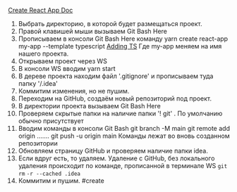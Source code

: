 [Create React App Doc](https://create-react-app.dev/)
1. Выбрать директорию, в которой будет размещаться проект.
2. Правой клавишей мыши вызываем Git Bash Here
3. Прописываем в консоли Git Bash Here команду
         yarn create react-app my-app --template typescript
         [Adding TS](https://create-react-app.dev/docs/adding-typescript)
    Где my-app меняем на имя нашего проекта.
4. Открываем проект через WS 
5. В консоли WS вводим 
        yarn start
6. В дереве проекта находим файл '.gitignore'  и прописываем туда папку 
        '/.idea'
7. Коммитим изменения, но не пушим.
8. Переходим на GitHub, создаём  новый репозиторий под проект.
9. В директории проекта вызываем Git Bash Here
10. Проверяем скрытые папки на наличие папки '! git' . По умолчанию обычно присутствует
11. Вводим команды в консоли Git Bash
        git branch -M main
        git remote add origin .......
        git push -u origin main
Команды лежат во вновь созданном репозитории
12. Обновляем страницу GitHub и проверяем наличие папки idea.
13. Если вдруг есть, то удаляем. Удаление с GitHub, без локального удаления происходит по команде, прописанной в терминале WS
        `git` `rm` `-r --cached .idea`
14. Коммитим и пушим.
#create
